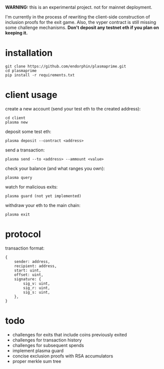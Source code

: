 **WARNING:** this is an experimental project. not for mainnet deployment.

I'm currently in the process of rewriting the client-side construction of inclusion proofs for the exit game. Also, the vyper contract is still missing some challenge mechanisms. **Don't deposit any testnet eth if you plan on keeping it.**

# installation
```
git clone https://github.com/endorphin/plasmaprime.git
cd plasmaprime
pip install -r requirements.txt
```
# client usage
create a new account (send your test eth to the created address):
```
cd client
plasma new
```
deposit some test eth:
```
plasma deposit --contract <address>
```
send a transaction:
```
plasma send --to <address> --ammount <value>
```
check your balance (and what ranges you own):
```
plasma query
```
watch for malicious exits:
```
plasma guard (not yet implemented)
```
withdraw your eth to the main chain:
```
plasma exit
```
# protocol
transaction format:
```
{
    sender: address,
    recipient: address,
    start: uint,
    offset: uint,
    signature: {
        sig_v: uint,
        sig_r: uint,
        sig_s: uint,
    },
}
```
# todo
- challenges for exits that include coins previously exited
- challenges for transaction history
- challenges for subsequent spends
- implement plasma guard
- concise exclusion proofs with RSA accumulators
- proper merkle sum tree
